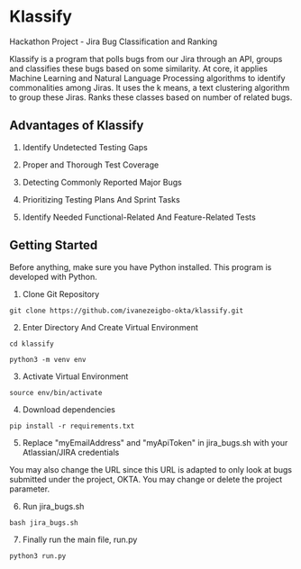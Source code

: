 # Klassify
Hackathon Project - Jira Bug Classification and Ranking

Klassify is a program that polls bugs from our Jira through an API, groups and classifies these bugs based on some similarity.
At core, it applies Machine Learning and Natural Language Processing algorithms to identify commonalities among Jiras. It uses the k means, a text clustering algorithm to group these Jiras. Ranks these classes based on number of related bugs.

## Advantages of Klassify

1. Identify Undetected Testing Gaps

2. Proper and Thorough Test Coverage

3. Detecting Commonly Reported Major Bugs

4. Prioritizing Testing Plans And Sprint Tasks

5. Identify Needed Functional-Related And Feature-Related Tests


## Getting Started

Before anything, make sure you have Python installed. This program is developed with Python.

1. Clone Git Repository

  `git clone https://github.com/ivanezeigbo-okta/klassify.git`

2. Enter Directory And Create Virtual Environment

  `cd klassify`

  `python3 -m venv env`

3. Activate Virtual Environment

  `source env/bin/activate`

4. Download dependencies

  `pip install -r requirements.txt`

5. Replace "myEmailAddress" and "myApiToken" in jira_bugs.sh with your Atlassian/JIRA credentials

You may also change the URL since this URL is adapted to only look at bugs submitted under the project, OKTA. You may change  or delete the project parameter.

6. Run jira_bugs.sh

  `bash jira_bugs.sh`

7. Finally run the main file, run.py

  `python3 run.py`
